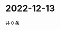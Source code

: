 # 2022-12-13

共 0 条

<!-- BEGIN WEIBO -->
<!-- 最后更新时间 Tue Dec 13 2022 22:13:21 GMT+0800 (China Standard Time) -->

<!-- END WEIBO -->
